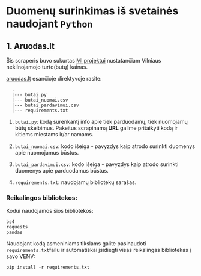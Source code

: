 # Duomenų surinkimas iš svetainės naudojant `Python`

## 1. Aruodas.lt
Šis scraperis buvo sukurtas [Ml projektui](https://github.com/simado/busto-kainos) nustatančiam Vilniaus nekilnojamojo turto(butų) kainas.

[aruodas.lt](https://github.com/simado/webscraping/tree/master/aruodas.lt) esančioje direktyvoje rasite:

```
  .
  |--- butai.py
  |--- butai_nuomai.csv
  |--- butai_pardavimui.csv
  |--- requirements.txt
```

1) `butai.py`: kodą surenkantį info apie tiek parduodamų, tiek nuomojamų būtų skelbimus. Pakeitus scrapinamą **URL**                         galime pritaikyti kodą ir kitiems miestams ir/ar namams.

2) `butai_nuomai.csv`: kodo išeiga - pavyzdys kaip atrodo surinkti duomenys apie nuomojamus būstus.

3) `butai_pardavimui.csv`: kodo išeiga - pavyzdys kaip atrodo surinkti duomenys apie parduodamus būstus.

4) `requirements.txt`: naudojamų bibliotekų sarašas.

### Reikalingos bibliotekos:

Kodui naudojamos šios bibliotekos:
```
bs4
requests
pandas
```
Naudojant kodą asmeniniams tikslams galite pasinaudoti `requirements.txt`failu ir automatiškai įsidiegti visas reikalingas bibliotekas į savo VENV:
```
pip install -r requirements.txt
```
